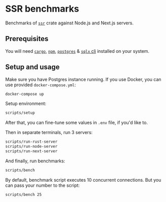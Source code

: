 # SSR benchmarks

Benchmarks of [`ssr`](https://crates.io/crates/ssr) crate against Node.js and Next.js servers.

## Prerequisites
You will need [`cargo`](https://doc.rust-lang.org/cargo/getting-started/installation.html), [`npm`](https://docs.npmjs.com/downloading-and-installing-node-js-and-npm), [`postgres`](https://www.postgresql.org/download/) & [`sqlx` cli](https://github.com/launchbadge/sqlx/tree/master/sqlx-cli) installed on your system.

## Setup and usage
Make sure you have Postgres instance running. If you use Docker, you can use provided `docker-compose.yml`:

```sh
docker-compose up
```

Setup environment:

```sh
scripts/setup
```

After that, you can fine-tune some values in `.env` file, if you'd like to.

Then in separate terminals, run 3 servers:

```sh
scripts/run-rust-server
scripts/run-node-server
scripts/run-next-server
```

And finally, run benchmarks:

```sh
scripts/bench
```

By default, benchmark script executes 10 concurrent connections. But you can pass your number to the script:

```sh
scripts/bench 25
```
